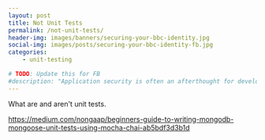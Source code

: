 ```yaml
---
layout: post
title: Not Unit Tests
permalink: /not-unit-tests/
header-img: images/banners/securing-your-bbc-identity.jpg
social-img: images/posts/securing-your-bbc-identity-fb.jpg
categories:
    - unit-testing

# TODO: Update this for FB
#description: "Application security is often an afterthought for developers, as we concentrate on the next shiny new feature for our projects. In this talk, we’ll highlight the importance of application security and explore some simple and practical ways that we as developers can defend our services from intrusion. "
---
```


What are and aren't unit tests.

https://medium.com/nongaap/beginners-guide-to-writing-mongodb-mongoose-unit-tests-using-mocha-chai-ab5bdf3d3b1d